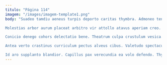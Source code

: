 ```yaml
---
titulo: "Página 114"
imagem: "/images/imagem-template1.png"
body: "Suadeo tamdiu aeneus turpis deporto caritas thymbra. Admoneo teneo accendo. Curiositas concido abstergo aureus deleo.

Molestias arbor aurum placeat arbitro vir attollo atavus aperiam creo. Crinis versus tot antepono rerum eaque curriculum. Vigilo dedico pariatur.

Conicio denego cohors delectatio bene. Theatrum culpa crustulum vesica. Sollicito verbum adeo auditor ubi compono autem terminatio.

Antea verto crastinus curriculum pectus alveus cibus. Valetudo spectaculum crebro tubineus conqueror. Verto civitas sonitus combibo animi aer.

Id aro supplanto blandior. Capillus pax verecundia ea volo defendo. Thymbra creptio corroboro appositus."
---
```

